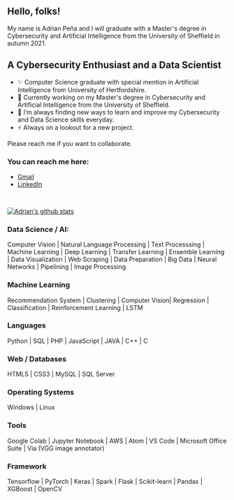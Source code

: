 ## Hello, folks!
My name is Adrian Peña and I will graduate with a Master's degree in Cybersecurity and Artificial Intelligence from the University of Sheffield in autumn 2021.

## A Cybersecurity Enthusiast and a Data Scientist

- ✨ Computer Science graduate with special mention in Artificial Intelligence from University of Hertfordshire.
- 🌱 Currently working on my Master's degree in Cybersecurity and Artificial Intelligence from the University of Sheffield.
- 👯 I’m always finding new ways to learn and improve my Cybersecurity and Data Science skills everyday.
- :zap: Always on a lookout for a new project.

Please reach me if you want to collaborate.

### You can reach me here:

- [Gmail](mailto:apenah05@gmail.com)
- [LinkedIn](https://www.linkedin.com/in/adrian-pe%C3%B1a-hern%C3%A1ndez-0001391a2/)

<br />

[![Adrian's github stats](https://github-readme-stats.vercel.app/api?username=Adrianlkop&count_private=true&show_icons=true&theme=radical&hide_rank=false)](https://github.com/anuraghazra/github-readme-stats)

### Data Science / AI:

Computer Vision | Natural Language Processing | Text Processsing | Machine Learning | Deep Learning | Transfer Learning | Ensemble Learning | Data Visualization |
Web Scraping | Data Preparation | Big Data | Neural Networks | Pipelining | Image Processing

### Machine Learning
Recommendation System | Clustering | Computer Vision| Regression | Classification | Reinforcement Learning | LSTM

### Languages
Python | SQL | PHP | JavaScript | JAVA | C++ | C

### Web / Databases
HTML5 | CSS3 | MySQL | SQL Server

### Operating Systems
Windows | Linux

### Tools
Google Colab | Jupyter Notebook | AWS | Atom | VS Code | Microsoft Office Suite | Via (VGG image annotator)

### Framework
 Tensorflow | PyTorch | Keras | Spark | Flask | Scikit-learn | Pandas | XGBoost | OpenCV

</details> 

  

